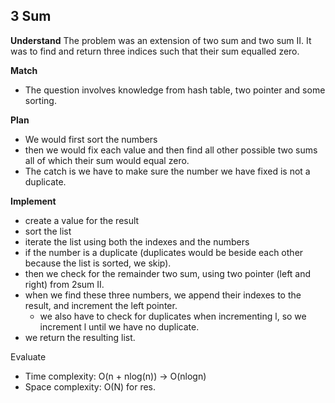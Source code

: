 ## 3 Sum
**Understand**
The problem was an extension of two sum and two sum II. It was to find and return three indices such that their sum equalled zero.

**Match**
- The question involves knowledge from hash table, two pointer and some sorting.

**Plan**
- We would first sort the numbers
- then we would fix each value and then find all other possible two sums all of which their sum would equal zero.
- The catch is we have to make sure the number we have fixed is not a duplicate.

**Implement**
- create a value for the result
- sort the list
- iterate the list using both the indexes and the numbers
- if the number is a duplicate (duplicates would be beside each other because the list is sorted, we skip).
- then we check for the remainder two sum, using two pointer (left and right) from 2sum II.
- when we find these three numbers, we append their indexes to the result, and increment the left pointer.
    - we also have to check for duplicates when incrementing l, so we increment l until we have no duplicate.
- we return the resulting list.

Evaluate
- Time complexity: O(n + nlog(n)) -> O(nlogn)
- Space complexity: O(N) for res.